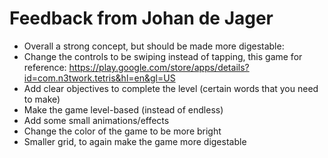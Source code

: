 # Feedback from Johan de Jager 

- Overall a strong concept, but should be made more digestable:
- Change the controls to be swiping instead of tapping, this game for reference: https://play.google.com/store/apps/details?id=com.n3twork.tetris&hl=en&gl=US
- Add clear objectives to complete the level (certain words that you need to make)
- Make the game level-based (instead of endless)
- Add some small animations/effects
- Change the color of the game to be more bright
- Smaller grid, to again make the game more digestable